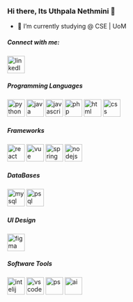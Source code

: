 ### Hi there, Its Uthpala Nethmini 👋


- 🔭 I’m currently studying @ CSE | UoM

<h5 align="left">Connect with me:</h5>
<a href="https://www.linkedin.com/in/uthpala-nethmini/" target="_blank"><img src="https://cdn.jsdelivr.net/gh/devicons/devicon/icons/linkedin/linkedin-original.svg" 
                                                                             alt="linkedIn" width="40" height="40"/></a>

<h5 align="left">Programming Languages</h5>
<p align="left"> 
  <img src="https://cdn.jsdelivr.net/gh/devicons/devicon/icons/python/python-original-wordmark.svg"
 alt="python" width="40" height="40"/>
<img src="https://cdn.jsdelivr.net/gh/devicons/devicon/icons/java/java-original-wordmark.svg" 
 alt="java" width="40" height="40" /> 
 <img src="https://cdn.jsdelivr.net/gh/devicons/devicon/icons/javascript/javascript-original.svg"
 alt="javascript" width="40" height="40" />
 <img src="https://cdn.jsdelivr.net/gh/devicons/devicon/icons/php/php-original.svg"
 alt="php" width="40" height="40"/> 
  <img src="https://cdn.jsdelivr.net/gh/devicons/devicon/icons/html5/html5-original-wordmark.svg"
 alt="html" width="40" height="40" />
  <img src="https://cdn.jsdelivr.net/gh/devicons/devicon/icons/css3/css3-original-wordmark.svg"
 alt="css" width="40" height="40" /> 
</p>


<h5 align="left">Frameworks</h5>
<p align="left"> 
 <img src="https://cdn.jsdelivr.net/gh/devicons/devicon/icons/react/react-original-wordmark.svg"
 alt="react" width="40" height="40"/>
<img src="https://cdn.jsdelivr.net/gh/devicons/devicon/icons/vuejs/vuejs-original-wordmark.svg"
 alt="vue" width="40" height="40"/>
  <img src="https://cdn.jsdelivr.net/gh/devicons/devicon/icons/spring/spring-original-wordmark.svg"
 alt="spring" width="40" height="40"/>
  <img src="https://cdn.jsdelivr.net/gh/devicons/devicon/icons/nodejs/nodejs-plain-wordmark.svg" 
 alt="nodejs" width="40" height="40"/>
</p>

<h5 align="left">DataBases</h5>
<p align="left"> 
  <img src="https://cdn.jsdelivr.net/gh/devicons/devicon/icons/mysql/mysql-original-wordmark.svg"
 alt="mysql" width="40" height="40"/>
<img src="https://cdn.jsdelivr.net/gh/devicons/devicon/icons/postgresql/postgresql-original-wordmark.svg"
 alt="psql" width="40" height="40"/> 
</p>

  <h5 align="left">UI Design</h5>
<p align="left"> 
  <img src="https://cdn.jsdelivr.net/gh/devicons/devicon/icons/figma/figma-original.svg"
 alt="figma" width="40" height="40"/> 
</p>

  <h5 align="left">Software Tools</h5>
<p align="left"> 
 <img src="https://cdn.jsdelivr.net/gh/devicons/devicon/icons/intellij/intellij-original.svg" 
 alt="intelij" width="40" height="40"/>
 <img src="https://cdn.jsdelivr.net/gh/devicons/devicon/icons/visualstudio/visualstudio-plain.svg"
 alt="vscode" width="40" height="40"/>
  <img src="https://cdn.jsdelivr.net/gh/devicons/devicon/icons/photoshop/photoshop-plain.svg"
 alt="ps" width="40" height="40"/> 
<img src="https://cdn.jsdelivr.net/gh/devicons/devicon/icons/illustrator/illustrator-plain.svg"
 alt="ai" width="40" height="40"/>
</p>
  
  
